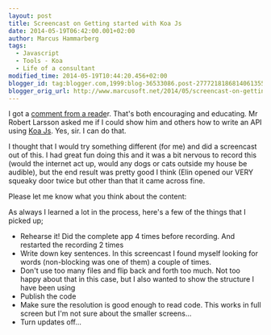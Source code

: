 ```yaml
---
layout: post
title: Screencast on Getting started with Koa Js
date: 2014-05-19T06:42:00.001+02:00
author: Marcus Hammarberg
tags:
  - Javascript
  - Tools - Koa
  - Life of a consultant
modified_time: 2014-05-19T10:44:20.456+02:00
blogger_id: tag:blogger.com,1999:blog-36533086.post-2777218186814061355
blogger_orig_url: http://www.marcusoft.net/2014/05/screencast-on-getting-started-with-koa.html
---
```



<div dir="ltr" style="text-align: left;" trbidi="on">

I got a <a href="http://www.marcusoft.net/2014/03/mnb-mongoosejs.html"
target="_blank">comment from a reade</a>r. That's both encouraging and
educating. Mr Robert Larsson asked me if I could show him and others how
to write an API using
<a href="http://www.koajs.com/" target="_blank">Koa Js</a>. Yes, sir. I
can do that.

I thought that I would try something different (for me) and did a
screencast out of this. I had great fun doing this and it was a bit
nervous to record this (would the internet act up, would any dogs or
cats outside my house be audible), but the end result was pretty good I
think (Elin opened our VERY squeaky door twice but other than that it
came across fine.

Please let me know what you think about the
content:

<div class="separator" style="clear: both; text-align: center;">

</div>

<div class="separator" style="clear: both; text-align: left;">
</div>

<div class="separator" style="clear: both; text-align: left;">

As always I learned a lot in the process, here's a few of the things
that I picked up;

</div>

<div class="separator" style="clear: both; text-align: left;">

</div>

-   Rehearse it! Did the complete app 4 times before recording. And
    restarted the recording 2 times
-   Write down key sentences. In this screencast I found myself looking
    for words (non-blocking was one of them) a couple of times. 
-   Don't use too many files and flip back and forth too much. Not too
    happy about that in this case, but I also wanted to show the
    structure I have been using
-   Publish the code
-   Make sure the resolution is good enough to read code. This works in
    full screen but I'm not sure about the smaller screens...
-   Turn updates off... 
</div>
